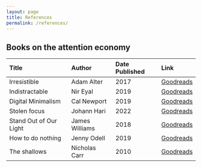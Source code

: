 ```yaml
---
layout: page
title: References
permalink: /references/
---
```


## Books on the attention economy


| Title                  | Author         | Date Published | Link                                                                             |
|:-----------------------|:---------------|:---------------|:---------------------------------------------------------------------------------|
| Irresistible           | Adam Alter     | 2017           | [Goodreads](https://www.goodreads.com/book/show/30962055-irresistible)           |
| Indistractable         | Nir Eyal       | 2019           | [Goodreads](https://www.goodreads.com/book/show/44595007-indistractable)         |
| Digital Minimalism     | Cal Newport    | 2019           | [Goodreads](https://www.goodreads.com/book/show/40672036-digital-minimalism)     |
| Stolen focus           | Johann Hari    | 2022           | [Goodreads](https://www.goodreads.com/book/show/57933306-stolen-focus)           |
| Stand Out of Our Light | James Williams | 2018           | [Goodreads](https://www.goodreads.com/book/show/38364667-stand-out-of-our-light) |
| How to do nothing      | Jenny Odell    | 2019           | [Goodreads](https://www.goodreads.com/book/show/42771901-how-to-do-nothing)      |
| The shallows           | Nicholas Carr  | 2010           | [Goodreads](https://www.goodreads.com/book/show/9778945-the-shallows)            |


